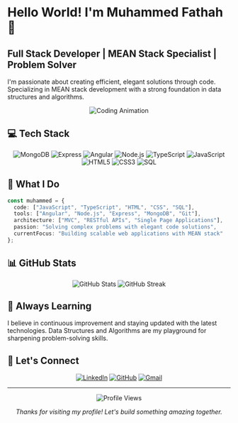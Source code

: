 # Hello World! I'm Muhammed Fathah 👋

## Full Stack Developer | MEAN Stack Specialist | Problem Solver

I'm passionate about creating efficient, elegant solutions through code. Specializing in MEAN stack development with a strong foundation in data structures and algorithms.

<div align="center">
  
  ![Coding Animation](https://media.giphy.com/media/13HgwGsXF0aiGY/giphy.gif)
  
</div>

## 💻 Tech Stack

<div align="center">
  
  ![MongoDB](https://img.shields.io/badge/MongoDB-4EA94B?style=for-the-badge&logo=mongodb&logoColor=white)
  ![Express](https://img.shields.io/badge/Express-000000?style=for-the-badge&logo=express&logoColor=white)
  ![Angular](https://img.shields.io/badge/Angular-DD0031?style=for-the-badge&logo=angular&logoColor=white)
  ![Node.js](https://img.shields.io/badge/Node.js-339933?style=for-the-badge&logo=nodedotjs&logoColor=white)
  ![TypeScript](https://img.shields.io/badge/TypeScript-007ACC?style=for-the-badge&logo=typescript&logoColor=white)
  ![JavaScript](https://img.shields.io/badge/JavaScript-F7DF1E?style=for-the-badge&logo=javascript&logoColor=black)
  ![HTML5](https://img.shields.io/badge/HTML5-E34F26?style=for-the-badge&logo=html5&logoColor=white)
  ![CSS3](https://img.shields.io/badge/CSS3-1572B6?style=for-the-badge&logo=css3&logoColor=white)
  ![SQL](https://img.shields.io/badge/SQL-4479A1?style=for-the-badge&logo=mysql&logoColor=white)
  
</div>

## 🚀 What I Do

```typescript
const muhammed = {
  code: ["JavaScript", "TypeScript", "HTML", "CSS", "SQL"],
  tools: ["Angular", "Node.js", "Express", "MongoDB", "Git"],
  architecture: ["MVC", "RESTful APIs", "Single Page Applications"],
  passion: "Solving complex problems with elegant code solutions",
  currentFocus: "Building scalable web applications with MEAN stack"
};
```

## 📊 GitHub Stats

<div align="center">
  <img src="https://github-readme-stats.vercel.app/api?username=mhd-fathah&theme=react&show_icons=true&hide_border=true&count_private=true" alt="GitHub Stats" />
  <img src="https://github-readme-streak-stats.herokuapp.com/?user=mhd-fathah&theme=react&hide_border=true" alt="GitHub Streak" />
</div>

## 🌱 Always Learning

I believe in continuous improvement and staying updated with the latest technologies. Data Structures and Algorithms are my playground for sharpening problem-solving skills.

## 🔗 Let's Connect

<div align="center">
  
  [![LinkedIn](https://img.shields.io/badge/LinkedIn-0077B5?style=for-the-badge&logo=linkedin&logoColor=white)](https://linkedin.com/in/muhammed-fathah)
  [![GitHub](https://img.shields.io/badge/GitHub-100000?style=for-the-badge&logo=github&logoColor=white)](https://github.com/mhd-fathah)
  [![Gmail](https://img.shields.io/badge/Gmail-D14836?style=for-the-badge&logo=gmail&logoColor=white)](mailto:muhammedfathahofficial@gmail.com)
  
</div>

---

<div align="center">
  <img src="https://komarev.com/ghpvc/?username=MuhammedFathah&color=blueviolet" alt="Profile Views" />
  <p><i>Thanks for visiting my profile! Let's build something amazing together.</i></p>
</div>
